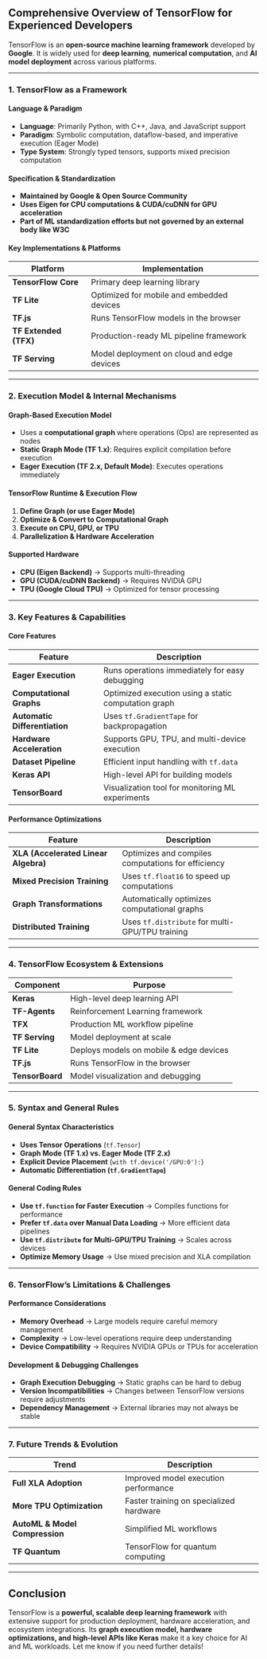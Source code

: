 ## **Comprehensive Overview of TensorFlow for Experienced Developers**  

TensorFlow is an **open-source machine learning framework** developed by **Google**. It is widely used for **deep learning**, **numerical computation**, and **AI model deployment** across various platforms.  

---

### **1. TensorFlow as a Framework**  

#### **Language & Paradigm**  
- **Language**: Primarily Python, with C++, Java, and JavaScript support  
- **Paradigm**: Symbolic computation, dataflow-based, and imperative execution (Eager Mode)  
- **Type System**: Strongly typed tensors, supports mixed precision computation  

#### **Specification & Standardization**  
- **Maintained by Google & Open Source Community**  
- **Uses Eigen for CPU computations & CUDA/cuDNN for GPU acceleration**  
- **Part of ML standardization efforts but not governed by an external body like W3C**  

#### **Key Implementations & Platforms**  
| **Platform**        | **Implementation** |
|---------------------|-------------------|
| **TensorFlow Core** | Primary deep learning library |
| **TF Lite**        | Optimized for mobile and embedded devices |
| **TF.js**          | Runs TensorFlow models in the browser |
| **TF Extended (TFX)** | Production-ready ML pipeline framework |
| **TF Serving**     | Model deployment on cloud and edge devices |

---

### **2. Execution Model & Internal Mechanisms**  

#### **Graph-Based Execution Model**  
- Uses a **computational graph** where operations (Ops) are represented as nodes  
- **Static Graph Mode (TF 1.x)**: Requires explicit compilation before execution  
- **Eager Execution (TF 2.x, Default Mode)**: Executes operations immediately  

#### **TensorFlow Runtime & Execution Flow**  
1. **Define Graph (or use Eager Mode)**  
2. **Optimize & Convert to Computational Graph**  
3. **Execute on CPU, GPU, or TPU**  
4. **Parallelization & Hardware Acceleration**  

#### **Supported Hardware**  
- **CPU (Eigen Backend)** → Supports multi-threading  
- **GPU (CUDA/cuDNN Backend)** → Requires NVIDIA GPU  
- **TPU (Google Cloud TPU)** → Optimized for tensor processing  

---

### **3. Key Features & Capabilities**  

#### **Core Features**  
| Feature              | Description |
|----------------------|-------------|
| **Eager Execution**  | Runs operations immediately for easy debugging |
| **Computational Graphs** | Optimized execution using a static computation graph |
| **Automatic Differentiation** | Uses `tf.GradientTape` for backpropagation |
| **Hardware Acceleration** | Supports GPU, TPU, and multi-device execution |
| **Dataset Pipeline** | Efficient input handling with `tf.data` |
| **Keras API** | High-level API for building models |
| **TensorBoard** | Visualization tool for monitoring ML experiments |

#### **Performance Optimizations**  
| Feature              | Description |
|----------------------|-------------|
| **XLA (Accelerated Linear Algebra)** | Optimizes and compiles computations for efficiency |
| **Mixed Precision Training** | Uses `tf.float16` to speed up computations |
| **Graph Transformations** | Automatically optimizes computational graphs |
| **Distributed Training** | Uses `tf.distribute` for multi-GPU/TPU training |

---

### **4. TensorFlow Ecosystem & Extensions**  

| **Component**      | **Purpose** |
|--------------------|-------------|
| **Keras**         | High-level deep learning API |
| **TF-Agents**     | Reinforcement Learning framework |
| **TFX**           | Production ML workflow pipeline |
| **TF Serving**    | Model deployment at scale |
| **TF Lite**       | Deploys models on mobile & edge devices |
| **TF.js**         | Runs TensorFlow in the browser |
| **TensorBoard**   | Model visualization and debugging |

---

### **5. Syntax and General Rules**  

#### **General Syntax Characteristics**  
- **Uses Tensor Operations** (`tf.Tensor`)  
- **Graph Mode (TF 1.x) vs. Eager Mode (TF 2.x)**  
- **Explicit Device Placement** (`with tf.device('/GPU:0'):`)  
- **Automatic Differentiation (`tf.GradientTape`)**  

#### **General Coding Rules**  
- **Use `tf.function` for Faster Execution** → Compiles functions for performance  
- **Prefer `tf.data` over Manual Data Loading** → More efficient data pipelines  
- **Use `tf.distribute` for Multi-GPU/TPU Training** → Scales across devices  
- **Optimize Memory Usage** → Use mixed precision and XLA compilation  

---

### **6. TensorFlow’s Limitations & Challenges**  

#### **Performance Considerations**  
- **Memory Overhead** → Large models require careful memory management  
- **Complexity** → Low-level operations require deep understanding  
- **Device Compatibility** → Requires NVIDIA GPUs or TPUs for acceleration  

#### **Development & Debugging Challenges**  
- **Graph Execution Debugging** → Static graphs can be hard to debug  
- **Version Incompatibilities** → Changes between TensorFlow versions require adjustments  
- **Dependency Management** → External libraries may not always be stable  

---

### **7. Future Trends & Evolution**  

| Trend                | Description |
|----------------------|-------------|
| **Full XLA Adoption** | Improved model execution performance |
| **More TPU Optimization** | Faster training on specialized hardware |
| **AutoML & Model Compression** | Simplified ML workflows |
| **TF Quantum** | TensorFlow for quantum computing |

---

## **Conclusion**  

TensorFlow is a **powerful, scalable deep learning framework** with extensive support for production deployment, hardware acceleration, and ecosystem integrations. Its **graph execution model, hardware optimizations, and high-level APIs like Keras** make it a key choice for AI and ML workloads. Let me know if you need further details!